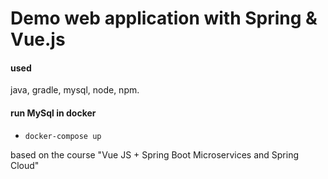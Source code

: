 # Demo web application with Spring & Vue.js

#### used
java, gradle, mysql, node, npm.

#### run MySql in docker
* `docker-compose up`
   
based on the course "Vue JS + Spring Boot Microservices and Spring Cloud"

